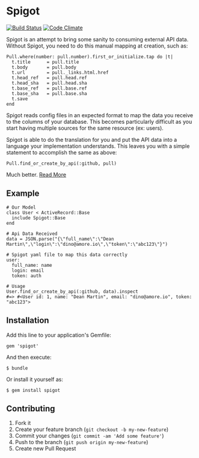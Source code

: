 # Spigot

[![Build Status](https://travis-ci.org/mwerner/spigot.png?branch=master)](https://travis-ci.org/mwerner/spigot)
[![Code Climate](https://codeclimate.com/github/mwerner/spigot.png)](https://codeclimate.com/github/mwerner/spigot)

Spigot is an attempt to bring some sanity to consuming external API data. Without Spigot, you need
to do this manual mapping at creation, such as:

    Pull.where(number: pull.number).first_or_initialize.tap do |t|
      t.title      = pull.title
      t.body       = pull.body
      t.url        = pull._links.html.href
      t.head_ref   = pull.head.ref
      t.head_sha   = pull.head.sha
      t.base_ref   = pull.base.ref
      t.base_sha   = pull.base.sha
      t.save
    end

Spigot reads config files in an expected format to map the data you receive to the columns of your database.
This becomes particularly difficult as you start having multiple sources for the same resource (ex: users).

Spigot is able to do the translation for you and put the API data into a language your implementation understands.
This leaves you with a simple statement to accomplish the same as above:

    Pull.find_or_create_by_api(:github, pull)

Much better. [Read More](https://github.com/mwerner/spigot/wiki)

## Example

    # Our Model
    class User < ActiveRecord::Base
      include Spigot::Base
    end

    # Api Data Received
    data = JSON.parse("{\"full_name\":\"Dean Martin\",\"login\":\"dino@amore.io\",\"token\":\"abc123\"}")

    # Spigot yaml file to map this data correctly
    user:
      full_name: name
      login: email
      token: auth

    # Usage
    User.find_or_create_by_api(:github, data).inspect
    #=> #<User id: 1, name: "Dean Martin", email: "dino@amore.io", token: "abc123">

## Installation

Add this line to your application's Gemfile:

    gem 'spigot'

And then execute:

    $ bundle

Or install it yourself as:

    $ gem install spigot

## Contributing

1. Fork it
2. Create your feature branch (`git checkout -b my-new-feature`)
3. Commit your changes (`git commit -am 'Add some feature'`)
4. Push to the branch (`git push origin my-new-feature`)
5. Create new Pull Request
